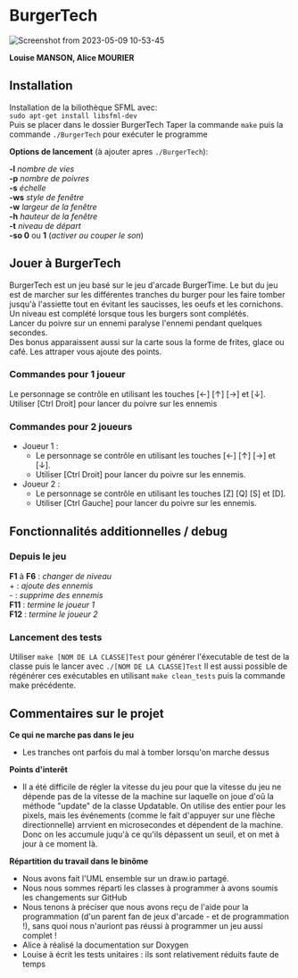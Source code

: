 # BurgerTech
![Screenshot from 2023-05-09 10-53-45](https://user-images.githubusercontent.com/108003990/237046133-a7b44b22-62d4-43a8-8105-92abe2f17c17.png)

**Louise MANSON, Alice MOURIER**

## Installation
Installation de la biliothèque SFML avec: <br>
``
sudo apt-get install libsfml-dev
``
<br>
Puis se placer dans le dossier BurgerTech
Taper la commande ``make``
puis la commande ``./BurgerTech`` pour exécuter le programme

**Options de lancement** (à ajouter apres ``./BurgerTech``):

**-l** _nombre de vies_ <br>
**-p** _nombre de poivres_ <br>
**-s** _échelle_ <br>
**-ws** _style de fenêtre_<br>
**-w** _largeur de la fenêtre_<br>
**-h** _hauteur de la fenêtre_<br>
**-t** _niveau de départ_<br>
**-so 0** ou **1** (_activer ou couper le son_)<br>


## Jouer à BurgerTech
BurgerTech est un jeu basé sur le jeu d'arcade BurgerTime. 
Le but du jeu est de marcher sur les différentes tranches du burger pour les faire tomber jusqu'à l'assiette tout en évitant les saucisses, les oeufs et les cornichons. <br>
Un niveau est complété lorsque tous les burgers sont complétés. <br>
Lancer du poivre sur un ennemi paralyse l'ennemi pendant quelques secondes. <br>
Des bonus apparaissent aussi sur la carte sous la forme de frites, glace ou café. Les attraper vous ajoute des points. <br>

### Commandes pour 1 joueur
Le personnage se contrôle en utilisant les touches [←]	[↑]	[→] et [↓].
Utiliser [Ctrl Droit] pour lancer du poivre sur les ennemis 

### Commandes pour 2 joueurs
- Joueur 1 :
  - Le personnage se contrôle en utilisant les touches [←]	[↑]	[→] et [↓].
  - Utiliser [Ctrl Droit] pour lancer du poivre sur les ennemis.
- Joueur 2 :
  - Le personnage se contrôle en utilisant les touches [Z]	[Q]	[S] et [D].
  - Utiliser [Ctrl Gauche] pour lancer du poivre sur les ennemis.

## Fonctionnalités additionnelles / debug
### Depuis le jeu
**F1** à **F6** : _changer de niveau_<br>
\+  : _ajoute des ennemis_<br>
\- : _supprime des ennemis_<br>
**F11** : _termine le joueur 1_<br>
**F12** : _termine le joueur 2_<br>

### Lancement des tests
Utiliser ``make [NOM DE LA CLASSE]Test`` pour générer l'éxecutable de test de la classe puis le lancer avec ``./[NOM DE LA CLASSE]Test``
Il est aussi possible de régénérer ces exécutables en utilisant ``make clean_tests`` puis la commande make précédente.

## Commentaires sur le projet

**Ce qui ne marche pas dans le jeu**
- Les tranches ont parfois du mal à tomber lorsqu'on marche dessus

**Points d'interêt**
- Il a été difficile de régler la vitesse du jeu pour que la vitesse du jeu ne dépende pas de la vitesse de la machine sur laquelle on joue d'oû la méthode "update" de la classe Updatable. On utilise des entier pour les pixels, mais les événements (comme le fait d'appuyer sur une flèche directionnelle) arrvient en microsecondes et dépendent de la machine. Donc on les accumule juqu'à ce qu'ils dépassent un seuil, et on met à jour à ce moment là.

**Répartition du travail dans le binôme**
- Nous avons fait l'UML ensemble sur un draw.io partagé.
- Nous nous sommes réparti les classes à programmer à avons soumis les changements sur GitHub
- Nous tenons à préciser que nous avons reçu de l'aide pour la programmation (d'un parent fan de jeux d'arcade - et de programmation !), sans quoi nous n'auriont pas réussi à programmer un jeu aussi complet !
- Alice à réalisé la documentation sur Doxygen
- Louise à écrit les tests unitaires : ils sont relativement réduits faute de temps

